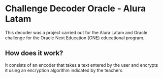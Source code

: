 # Challenge Decoder Oracle - Alura Latam

This decoder was a project carried out for the Alura Latam and Oracle challenge for the Oracle Next Education (ONE) educational program.

## How does it work? 
It consists of an encoder that takes a text entered by the user and encrypts it using an encryption algorithm indicated by the teachers.

